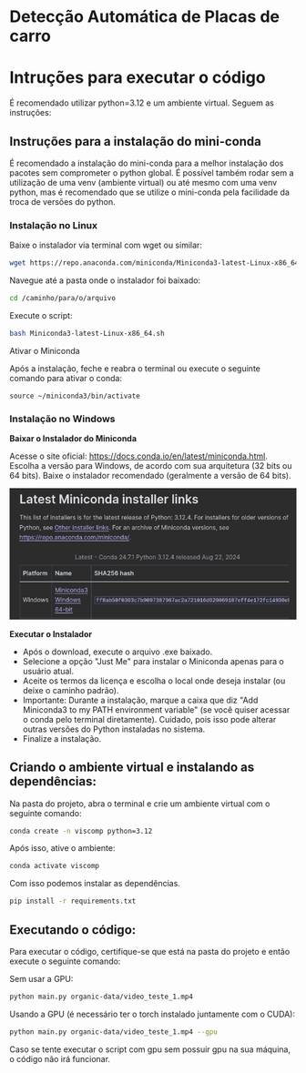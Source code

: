 # Detecção Automática de Placas de carro

# Intruções para executar o código

É recomendado utilizar python=3.12 e um ambiente virtual. Seguem as instruções:

## Instruções para a instalação do mini-conda

É recomendado a instalação do mini-conda para a melhor instalação dos pacotes sem comprometer o python global. É possível também rodar sem a utilização de uma venv (ambiente virtual) ou até mesmo com uma venv python, mas é recomendado que se utilize o mini-conda pela facilidade da troca de versões do python.

### Instalação no Linux

Baixe o instalador via terminal com wget ou similar:
```sh
wget https://repo.anaconda.com/miniconda/Miniconda3-latest-Linux-x86_64.sh
```

Navegue até a pasta onde o instalador foi baixado:

```sh
cd /caminho/para/o/arquivo
```

Execute o script:
```sh
bash Miniconda3-latest-Linux-x86_64.sh
```

Ativar o Miniconda

Após a instalação, feche e reabra o terminal ou execute o seguinte comando para ativar o conda:
```
source ~/miniconda3/bin/activate
```

### Instalação no Windows


**Baixar o Instalador do Miniconda**

Acesse o site oficial: https://docs.conda.io/en/latest/miniconda.html.
Escolha a versão para Windows, de acordo com sua arquitetura (32 bits ou 64 bits).
Baixe o instalador recomendado (geralmente a versão de 64 bits).

![O link para o mini-conda é este acima](resources/windows.png)


**Executar o Instalador**

- Após o download, execute o arquivo .exe baixado.
- Selecione a opção "Just Me" para instalar o Miniconda apenas para o usuário atual.
- Aceite os termos da licença e escolha o local onde deseja instalar (ou deixe o caminho padrão).
- Importante: Durante a instalação, marque a caixa que diz "Add Miniconda3 to my PATH environment variable" (se você quiser acessar o conda pelo terminal diretamente). Cuidado, pois isso pode alterar outras versões do Python instaladas no sistema.
- Finalize a instalação.


## Criando o ambiente virtual e instalando as dependências:

Na pasta do projeto, abra o terminal e crie um ambiente virtual com o seguinte comando:

```sh
conda create -n viscomp python=3.12
```
Após isso, ative o ambiente:

```sh
conda activate viscomp
```

Com isso podemos instalar as dependências.

```sh
pip install -r requirements.txt
```

## Executando o código:

Para executar o código, certifique-se que está na pasta do projeto e então execute o seguinte comando:

Sem usar a GPU:

```bash
python main.py organic-data/video_teste_1.mp4
```

Usando a GPU (é necessário ter o torch instalado juntamente com o CUDA):

```sh
python main.py organic-data/video_teste_1.mp4 --gpu
```

Caso se tente executar o script com gpu sem possuir gpu na sua máquina, o código não irá funcionar.